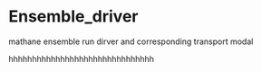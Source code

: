 # Ensemble_driver
mathane ensemble run dirver and corresponding transport modal

hhhhhhhhhhhhhhhhhhhhhhhhhhhhhhh
